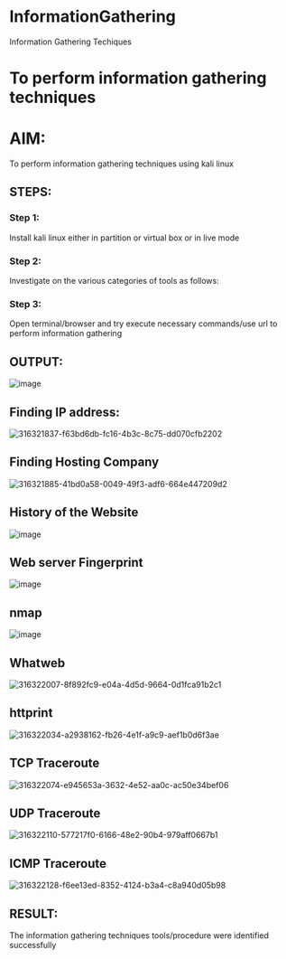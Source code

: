 # InformationGathering
Information Gathering Techiques

# To perform information gathering techniques

# AIM:

To perform information gathering techniques using kali linux 

## STEPS:

### Step 1:

Install kali linux either in partition or virtual box or in live mode

### Step 2:

Investigate on the various categories of tools as follows:

### Step 3:
Open terminal/browser and try execute necessary commands/use url to perform information gathering


## OUTPUT:
![image](https://github.com/pradeepasri26/InformationGathering/assets/131433142/d64dea3a-3e13-4f24-99a9-4f79bf073865)

## Finding IP address:
![316321837-f63bd6db-fc16-4b3c-8c75-dd070cfb2202](https://github.com/pradeepasri26/InformationGathering/assets/131433142/3bb6ca8d-cd2f-4825-98a7-f0aecc655192)

## Finding Hosting Company
![316321885-41bd0a58-0049-49f3-adf6-664e447209d2](https://github.com/pradeepasri26/InformationGathering/assets/131433142/e8379738-8ca9-44a6-b857-081316a6cc10)

## History of the Website
![image](https://github.com/pradeepasri26/InformationGathering/assets/131433142/158ac01f-12e9-40c5-83c1-ba15842e0449)

## Web server Fingerprint
![image](https://github.com/pradeepasri26/InformationGathering/assets/131433142/146e6998-1e26-4b25-a632-6e7959c59294)

## nmap
![image](https://github.com/pradeepasri26/InformationGathering/assets/131433142/7acc54a3-952a-4823-aab7-6fec79b34ea5)

## Whatweb
![316322007-8f892fc9-e04a-4d5d-9664-0d1fca91b2c1](https://github.com/pradeepasri26/InformationGathering/assets/131433142/bc3aafe8-bd6c-4266-8f5b-439403230027)

## httprint
![316322034-a2938162-fb26-4e1f-a9c9-aef1b0d6f3ae](https://github.com/pradeepasri26/InformationGathering/assets/131433142/75461e20-0d06-4bc5-9b5d-84396da00a42)

## TCP Traceroute
![316322074-e945653a-3632-4e52-aa0c-ac50e34bef06](https://github.com/pradeepasri26/InformationGathering/assets/131433142/3ee85621-3f4b-407e-8820-a3537ed359dd)

## UDP Traceroute
![316322110-577217f0-6166-48e2-90b4-979aff0667b1](https://github.com/pradeepasri26/InformationGathering/assets/131433142/e4607249-f8de-45d4-a109-b61e5c912716)

## ICMP Traceroute
![316322128-f6ee13ed-8352-4124-b3a4-c8a940d05b98](https://github.com/pradeepasri26/InformationGathering/assets/131433142/58f257e2-a9e9-48d9-a0e4-9de58099f208)

## RESULT:
The information gathering techniques tools/procedure were  identified successfully

